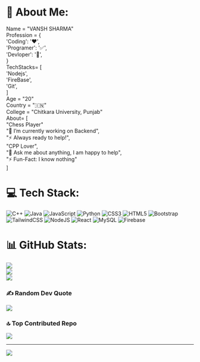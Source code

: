 # 💫 About Me:
Name = "VANSH SHARMA"<br>Profession = {<br>  'Coding':  '❤️',<br>  'Programer':  '✅',<br>  'Devloper':  '🧲',<br>}<br>TechStacks= [<br>  'Nodejs',<br>  'FireBase',<br>  'Git',<br>]<br>Age = "20"<br>Country = "🇮🇳"<br>College = "Chitkara University, Punjab"<br>About= [<br>  "Chess Player"<br>  "💫 I’m currently working on Backend",<br>  "⚡ Always ready to help!",<br>  "CPP Lover",<br>  "💬 Ask me about anything, I am happy to help",<br>  "⚡️ Fun-Fact: I know nothing"<br>]<br>


# 💻 Tech Stack:
![C++](https://img.shields.io/badge/c++-%2300599C.svg?style=plastic&logo=c%2B%2B&logoColor=white) ![Java](https://img.shields.io/badge/java-%23ED8B00.svg?style=plastic&logo=openjdk&logoColor=white) ![JavaScript](https://img.shields.io/badge/javascript-%23323330.svg?style=plastic&logo=javascript&logoColor=%23F7DF1E) ![Python](https://img.shields.io/badge/python-3670A0?style=plastic&logo=python&logoColor=ffdd54) ![CSS3](https://img.shields.io/badge/css3-%231572B6.svg?style=plastic&logo=css3&logoColor=white) ![HTML5](https://img.shields.io/badge/html5-%23E34F26.svg?style=plastic&logo=html5&logoColor=white) ![Bootstrap](https://img.shields.io/badge/bootstrap-%238511FA.svg?style=plastic&logo=bootstrap&logoColor=white) ![TailwindCSS](https://img.shields.io/badge/tailwindcss-%2338B2AC.svg?style=plastic&logo=tailwind-css&logoColor=white) ![NodeJS](https://img.shields.io/badge/node.js-6DA55F?style=plastic&logo=node.js&logoColor=white) ![React](https://img.shields.io/badge/react-%2320232a.svg?style=plastic&logo=react&logoColor=%2361DAFB) ![MySQL](https://img.shields.io/badge/mysql-%2300000f.svg?style=plastic&logo=mysql&logoColor=white) ![Firebase](https://img.shields.io/badge/Firebase-039BE5?style=plastic&logo=Firebase&logoColor=white)
# 📊 GitHub Stats:
![](https://github-readme-stats.vercel.app/api?username=itsvanshsharma&theme=radical&hide_border=true&include_all_commits=false&count_private=false)<br/>
![](https://github-readme-streak-stats.herokuapp.com/?user=itsvanshsharma&theme=radical&hide_border=true)<br/>
![](https://github-readme-stats.vercel.app/api/top-langs/?username=itsvanshsharma&theme=radical&hide_border=true&include_all_commits=false&count_private=false&layout=compact)

### ✍️ Random Dev Quote
![](https://quotes-github-readme.vercel.app/api?type=horizontal&theme=radical)

### 🔝 Top Contributed Repo
![](https://github-contributor-stats.vercel.app/api?username=itsvanshsharma&limit=5&theme=radical&combine_all_yearly_contributions=true)

---
[![](https://visitcount.itsvg.in/api?id=itsvanshsharma&icon=0&color=0)](https://visitcount.itsvg.in)

<!-- Proudly created with GPRM ( https://gprm.itsvg.in ) -->

